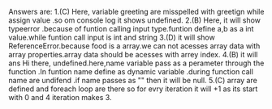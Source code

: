 Answers are:
1.(C)
Here, variable greeting are misspelled with greetign while assign value .so om console log it shows undefined.
2.(B)
Here, it will show typeerror .because of funtion calling input type.funtion define a,b as a int value.while funtion call input is int and string
3.(D)
it will show ReferenceError.because food is a array.we can not acesses array data with array properties.array data should be acesses with arrey index.
4.(B)
it will ans Hi there, undefined.here,name variable pass as a perameter through the function .In funtion name  define as dynamic variable .during function call name are undifend .if name passes as "" then it will be null.
5.(C)
array are defined and foreach loop are there so for evry iteration it will +1 as its start with 0 and 4 iteration makes 3.